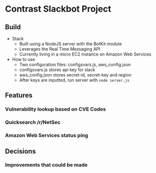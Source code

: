 # Contrast Slackbot Project

## Build

* Stack
    * Built using a NodeJS server with the BotKit module
    * Leverages the Real Time Messaging API
    * Currently living in a micro EC2 instance on Amazon Web Services
* How to use
    * Two configuration files: configsvars.js, aws_config.json
    * configsvars.js stores api key for slack
    * aws_config.json stores secret-id, secret-key and region
    * After keys are inputted, run server with `node server.js`

## Features

### Vulnerability lookup based on CVE Codes

### Quicksearch /r/NetSec

### Amazon Web Services status ping

## Decisions

### Improvements that could be made

